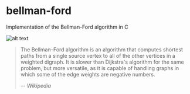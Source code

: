 # bellman-ford
Implementation of the Bellman-Ford algorithm in C

![alt text](http://faculty.ycp.edu/~dbabcock/PastCourses/cs360/lectures/images/lecture21/BellFordexample.png "Weighted Digraph")

> The Bellman–Ford algorithm is an algorithm that computes shortest paths from a single source vertex to all of the other vertices in a weighted digraph. It is slower than Dijkstra's algorithm for the same problem, but more versatile, as it is capable of handling graphs in which some of the edge weights are negative numbers.
>
> -- <cite>Wikipedia</cite>
